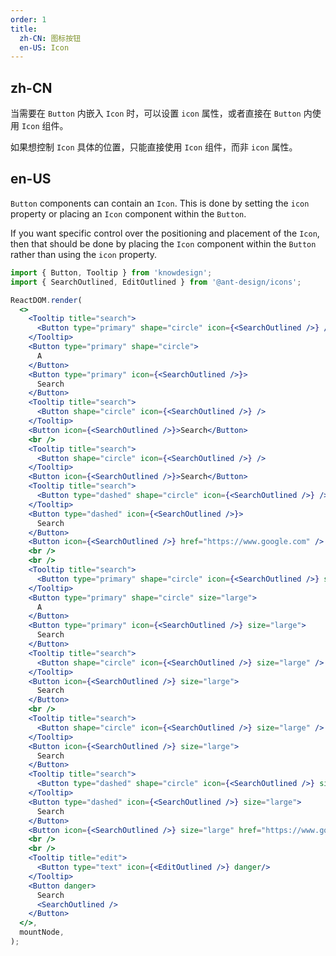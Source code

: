 ```yaml
---
order: 1
title:
  zh-CN: 图标按钮
  en-US: Icon
---
```


## zh-CN

当需要在 `Button` 内嵌入 `Icon` 时，可以设置 `icon` 属性，或者直接在 `Button` 内使用 `Icon` 组件。

如果想控制 `Icon` 具体的位置，只能直接使用 `Icon` 组件，而非 `icon` 属性。

## en-US

`Button` components can contain an `Icon`. This is done by setting the `icon` property or placing an `Icon` component within the `Button`.

If you want specific control over the positioning and placement of the `Icon`, then that should be done by placing the `Icon` component within the `Button` rather than using the `icon` property.

```jsx
import { Button, Tooltip } from 'knowdesign';
import { SearchOutlined, EditOutlined } from '@ant-design/icons';

ReactDOM.render(
  <>
    <Tooltip title="search">
      <Button type="primary" shape="circle" icon={<SearchOutlined />} />
    </Tooltip>
    <Button type="primary" shape="circle">
      A
    </Button>
    <Button type="primary" icon={<SearchOutlined />}>
      Search
    </Button>
    <Tooltip title="search">
      <Button shape="circle" icon={<SearchOutlined />} />
    </Tooltip>
    <Button icon={<SearchOutlined />}>Search</Button>
    <br />
    <Tooltip title="search">
      <Button shape="circle" icon={<SearchOutlined />} />
    </Tooltip>
    <Button icon={<SearchOutlined />}>Search</Button>
    <Tooltip title="search">
      <Button type="dashed" shape="circle" icon={<SearchOutlined />} />
    </Tooltip>
    <Button type="dashed" icon={<SearchOutlined />}>
      Search
    </Button>
    <Button icon={<SearchOutlined />} href="https://www.google.com" />
    <br />
    <br />
    <Tooltip title="search">
      <Button type="primary" shape="circle" icon={<SearchOutlined />} size="large" />
    </Tooltip>
    <Button type="primary" shape="circle" size="large">
      A
    </Button>
    <Button type="primary" icon={<SearchOutlined />} size="large">
      Search
    </Button>
    <Tooltip title="search">
      <Button shape="circle" icon={<SearchOutlined />} size="large" />
    </Tooltip>
    <Button icon={<SearchOutlined />} size="large">
      Search
    </Button>
    <br />
    <Tooltip title="search">
      <Button shape="circle" icon={<SearchOutlined />} size="large" />
    </Tooltip>
    <Button icon={<SearchOutlined />} size="large">
      Search
    </Button>
    <Tooltip title="search">
      <Button type="dashed" shape="circle" icon={<SearchOutlined />} size="large" />
    </Tooltip>
    <Button type="dashed" icon={<SearchOutlined />} size="large">
      Search
    </Button>
    <Button icon={<SearchOutlined />} size="large" href="https://www.google.com" />
    <br />
    <br />
    <Tooltip title="edit">
      <Button type="text" icon={<EditOutlined />} danger/>
    </Tooltip>
    <Button danger>
      Search
      <SearchOutlined />
    </Button>
  </>,
  mountNode,
);
```
